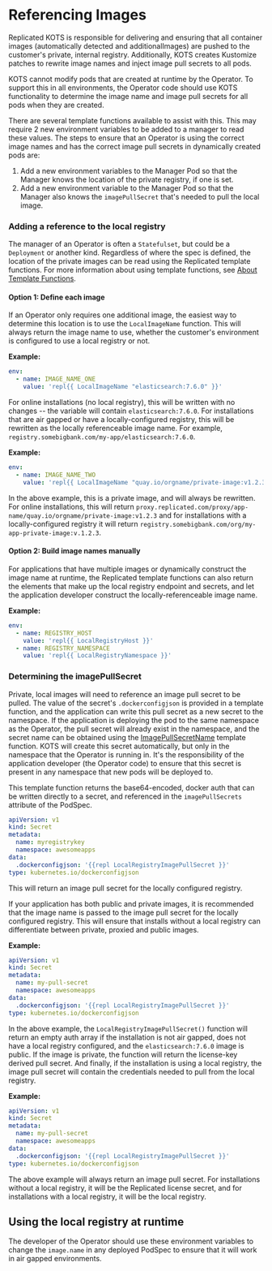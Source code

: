 # Referencing Images

Replicated KOTS is responsible for delivering and ensuring that all container images (automatically detected and additionalImages) are pushed to the customer's private, internal registry.
Additionally, KOTS creates Kustomize patches to rewrite image names and inject image pull secrets to all pods.

KOTS cannot modify pods that are created at runtime by the Operator.
To support this in all environments, the Operator code should use KOTS functionality to determine the image name and image pull secrets for all pods when they are created.

There are several template functions available to assist with this.
This may require 2 new environment variables to be added to a manager to read these values.
The steps to ensure that an Operator is using the correct image names and has the correct image pull secrets in dynamically created pods are:

1. Add a new environment variables to the Manager Pod so that the Manager knows the location of the private registry, if one is set.
2. Add a new environment variable to the Manager Pod so that the Manager also knows the `imagePullSecret` that's needed to pull the local image.

### Adding a reference to the local registry

The manager of an Operator is often a `Statefulset`, but could be a `Deployment` or another kind.
Regardless of where the spec is defined, the location of the private images can be read using the Replicated template functions. For more information about using template functions, see [About Template Functions](/reference/template-functions-about).

#### Option 1: Define each image
If an Operator only requires one additional image, the easiest way to determine this location is to use the `LocalImageName` function.
This will always return the image name to use, whether the customer's environment is configured to use a local registry or not.

**Example:**

```yaml
env:
  - name: IMAGE_NAME_ONE
    value: 'repl{{ LocalImageName "elasticsearch:7.6.0" }}'
```

For online installations (no local registry), this will be written with no changes -- the variable will contain `elasticsearch:7.6.0`.
For installations that are air gapped or have a locally-configured registry, this will be rewritten as the locally referenceable image name. For example, `registry.somebigbank.com/my-app/elasticsearch:7.6.0`.

**Example:**

```yaml
env:
  - name: IMAGE_NAME_TWO
    value: 'repl{{ LocalImageName "quay.io/orgname/private-image:v1.2.3" }}'
```

In the above example, this is a private image, and will always be rewritten. For online installations, this will return `proxy.replicated.com/proxy/app-name/quay.io/orgname/private-image:v1.2.3` and for installations with a locally-configured registry it will return `registry.somebigbank.com/org/my-app-private-image:v.1.2.3`.

#### Option 2: Build image names manually

For applications that have multiple images or dynamically construct the image name at runtime, the Replicated template functions can also return the elements that make up the local registry endpoint and secrets, and let the application developer construct the locally-referenceable image name.

**Example:**

```yaml
env:
  - name: REGISTRY_HOST
    value: 'repl{{ LocalRegistryHost }}'
  - name: REGISTRY_NAMESPACE
    value: 'repl{{ LocalRegistryNamespace }}'
```

### Determining the imagePullSecret

Private, local images will need to reference an image pull secret to be pulled.
The value of the secret's `.dockerconfigjson` is provided in a template function, and the application can write this pull secret as a new secret to the namespace.
If the application is deploying the pod to the same namespace as the Operator, the pull secret will already exist in the namespace, and the secret name can be obtained using the [ImagePullSecretName](../reference/template-functions-config-context/#imagepullsecretname) template function.
KOTS will create this secret automatically, but only in the namespace that the Operator is running in.
It's the responsibility of the application developer (the Operator code) to ensure that this secret is present in any namespace that new pods will be deployed to.

This template function returns the base64-encoded, docker auth that can be written directly to a secret, and referenced in the `imagePullSecrets` attribute of the PodSpec.

```yaml
apiVersion: v1
kind: Secret
metadata:
  name: myregistrykey
  namespace: awesomeapps
data:
  .dockerconfigjson: '{{repl LocalRegistryImagePullSecret }}'
type: kubernetes.io/dockerconfigjson
```

This will return an image pull secret for the locally configured registry.

If your application has both public and private images, it is recommended that the image name is passed to the image pull secret for the locally configured registry. This will ensure that installs without a local registry can differentiate between private, proxied and public images.

**Example:**

```yaml
apiVersion: v1
kind: Secret
metadata:
  name: my-pull-secret
  namespace: awesomeapps
data:
  .dockerconfigjson: '{{repl LocalRegistryImagePullSecret }}'
type: kubernetes.io/dockerconfigjson
```

In the above example, the `LocalRegistryImagePullSecret()` function will return an empty auth array if the installation is not air gapped, does not have a local registry configured, and the `elasticsearch:7.6.0` image is public.
If the image is private, the function will return the license-key derived pull secret.
And finally, if the installation is using a local registry, the image pull secret will contain the credentials needed to pull from the local registry.

**Example:**

```yaml
apiVersion: v1
kind: Secret
metadata:
  name: my-pull-secret
  namespace: awesomeapps
data:
  .dockerconfigjson: '{{repl LocalRegistryImagePullSecret }}'
type: kubernetes.io/dockerconfigjson
```

The above example will always return an image pull secret.
For installations without a local registry, it will be the Replicated license secret, and for installations with a local registry, it will be the local registry.

## Using the local registry at runtime

The developer of the Operator should use these environment variables to change the `image.name` in any deployed PodSpec to ensure that it will work in air gapped environments.
